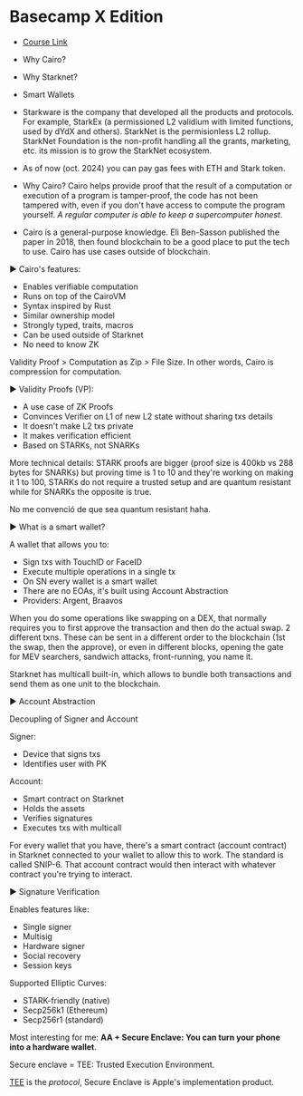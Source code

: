 # Basecamp X Edition

- [Course Link](https://www.starknet.io/tutorial-type/basecamp-x/)

- Why Cairo?
- Why Starknet?
- Smart Wallets

- Starkware is the company that developed all the products and protocols. For example, StarkEx (a permissioned L2 validium with limited functions, used by dYdX and others). StarkNet is the permisionless L2 rollup. StarkNet Foundation is the non-profit handling all the grants, marketing, etc. its mission is to grow the StarkNet ecosystem.

- As of now (oct. 2024) you can pay gas fees with ETH and Stark token.

- Why Cairo? Cairo helps provide proof that the result of a computation or execution of a program is tamper-proof, the code has not been tampered with, even if you don't have access to compute the program yourself. _A regular computer is able to keep a supercomputer honest_.

- Cairo is a general-purpose knowledge. Eli Ben-Sasson published the paper in 2018, then found blockchain to be a good place to put the tech to use. Cairo has use cases outside of blockchain.

▶️ Cairo's features:

- Enables verifiable computation
- Runs on top of the CairoVM
- Syntax inspired by Rust
- Similar ownership model
- Strongly typed, traits, macros
- Can be used outside of Starknet
- No need to know ZK

Validity Proof > Computation as Zip > File Size. In other words, Cairo is compression for computation.

▶️ Validity Proofs (VP):

- A use case of ZK Proofs
- Convinces Verifier on L1 of new L2 state without sharing txs details
- It doesn't make L2 txs private
- It makes verification efficient
- Based on STARKs, not SNARKs

More technical details: STARK proofs are bigger (proof size is 400kb vs 288 bytes for SNARKs) but proving time is 1 to 10 and they're working on making it 1 to 100, STARKs do not require a trusted setup and are quantum resistant while for SNARKs the opposite is true.

No me convenció de que sea quantum resistant haha.

▶️ What is a smart wallet?

A wallet that allows you to:

- Sign txs with TouchID or FaceID
- Execute multiple operations in a single tx
- On SN every wallet is a smart wallet
- There are no EOAs, it's built using Account Abstraction
- Providers: Argent, Braavos

When you do some operations like swapping on a DEX, that normally requires you to first approve the transaction and then do the actual swap. 2 different txns. These can be sent in a different order to the blockchain (1st the swap, then the approve), or even in different blocks, opening the gate for MEV searchers, sandwich attacks, front-running, you name it.

Starknet has multicall built-in, which allows to bundle both transactions and send them as one unit to the blockchain.

▶️ Account Abstraction

Decoupling of Signer and Account

Signer:

- Device that signs txs
- Identifies user with PK

Account:

- Smart contract on Starknet
- Holds the assets
- Verifies signatures
- Executes txs with multicall

For every wallet that you have, there's a smart contract (account contract) in Starknet connected to your wallet to allow this to work. The standard is called SNIP-6. That account contract would then interact with whatever contract you're trying to interact.

▶️ Signature Verification

Enables features like:

- Single signer
- Multisig
- Hardware signer
- Social recovery
- Session keys

Supported Elliptic Curves:

- STARK-friendly (native)
- Secp256k1 (Ethereum)
- Secp256r1 (standard)

Most interesting for me: **AA + Secure Enclave: You can turn your phone into a hardware wallet**.

Secure enclave = TEE: Trusted Execution Environment.

[TEE](https://en.wikipedia.org/wiki/Trusted_execution_environment) is the _protocol_, Secure Enclave is Apple's implementation product.
